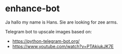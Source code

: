 # enhance-bot

Ja hallo my name is Hans. Sie are looking for zee arms.

Telegram bot to upscale images based on:
* https://python-telegram-bot.org/
* https://www.youtube.com/watch?v=PTAkiukJK7E

